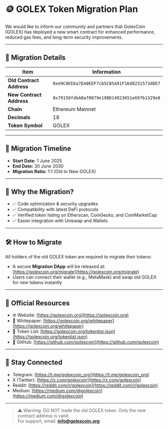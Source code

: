 # 🪙 GOLEX Token Migration Plan

We would like to inform our community and partners that GolexCoin (GOLEX) has deployed a new smart contract for enhanced performance, reduced gas fees, and long-term security improvements.

---

## 🔁 Migration Details

| Item | Information |
|------|-------------|
| **Old Contract Address** | `0xe9C0EE6a7EA0EEF7cb5C85A91F16d8231573d8E7` |
| **New Contract Address** | `0x79150fdbA0af0879e190D14923651e697b1329e8` |
| **Chain** | Ethereum Mainnet |
| **Decimals** | 18 |
| **Token Symbol** | GOLEX |

---

## 📅 Migration Timeline

- **Start Date:** 1 June 2025  
- **End Date:** 30 June 2030  
- **Migration Ratio:** 1:1 (Old to New GOLEX)

---

## 📌 Why the Migration?

- ✅ Code optimization & security upgrades  
- ✅ Compatibility with latest DeFi protocols  
- ✅ Verified token listing on Etherscan, CoinGecko, and CoinMarketCap  
- ✅ Easier integration with Uniswap and Wallets

---

## 🛠 How to Migrate

All holders of the old GOLEX token are required to migrate their tokens:

- A secure **Migration DApp** will be released at: [https://golexcoin.org/migrate](https://golexcoin.org/migrate)
- Users can connect their wallet (e.g., MetaMask) and swap old GOLEX for new tokens instantly

---

## 🔗 Official Resources

- 🌐 Website: [https://golexcoin.org](https://golexcoin.org)  
- 📄 Whitepaper: [https://golexcoin.org/whitepaper](https://golexcoin.org/whitepaper)  
- 🧾 Token List: [https://golexcoin.org/tokenlist.json](https://golexcoin.org/tokenlist.json)  
- 🧠 GitHub: [https://github.com/golexcoin](https://github.com/golexcoin)  


---

## 📢 Stay Connected

- Telegram: [https://t.me/golexcoin_org](https://t.me/golexcoin_org)  
- X (Twitter): [https://x.com/golexcoin](https://x.com/golexcoin)  
- Reddit: [https://reddit.com/r/golexcoin](https://reddit.com/r/golexcoin)  
- Medium: [https://medium.com/@golexcoin](https://medium.com/@golexcoin)

---

> ⚠️ Warning: DO NOT trade the old GOLEX token. Only the new contract address is valid.  
> For support, email: **info@golexcoin.org**
